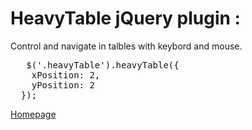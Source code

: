 # HeavyTable jQuery plugin :

Control and navigate in talbles with keybord and mouse.

<pre>
   $('.heavyTable').heavyTable({
    xPosition: 2,
    yPosition: 2
  });
</pre>

[Homepage](url:http://victordarras.fr/heavyTable/)
